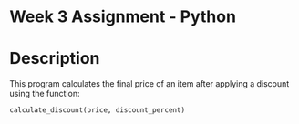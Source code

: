 # Week 3 Assignment - Python

# Description 
This program calculates the final price of an item after applying a discount using the function:

```python
calculate_discount(price, discount_percent)
